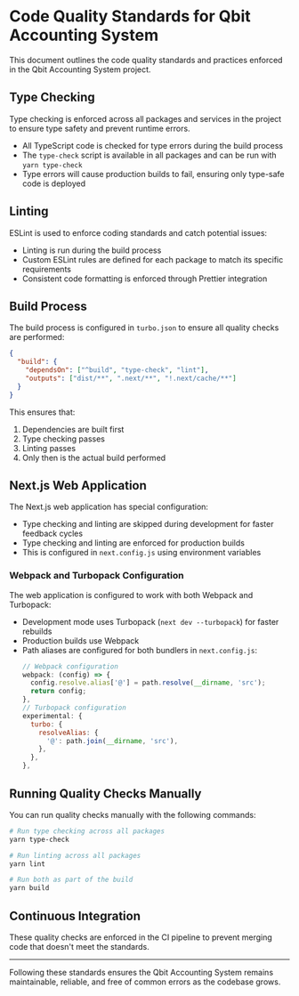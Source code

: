 # Code Quality Standards for Qbit Accounting System

This document outlines the code quality standards and practices enforced in the Qbit Accounting System project.

## Type Checking

Type checking is enforced across all packages and services in the project to ensure type safety and prevent runtime errors.

- All TypeScript code is checked for type errors during the build process
- The `type-check` script is available in all packages and can be run with `yarn type-check`
- Type errors will cause production builds to fail, ensuring only type-safe code is deployed

## Linting

ESLint is used to enforce coding standards and catch potential issues:

- Linting is run during the build process
- Custom ESLint rules are defined for each package to match its specific requirements
- Consistent code formatting is enforced through Prettier integration

## Build Process

The build process is configured in `turbo.json` to ensure all quality checks are performed:

```json
{
  "build": {
    "dependsOn": ["^build", "type-check", "lint"],
    "outputs": ["dist/**", ".next/**", "!.next/cache/**"]
  }
}
```

This ensures that:
1. Dependencies are built first
2. Type checking passes
3. Linting passes
4. Only then is the actual build performed

## Next.js Web Application

The Next.js web application has special configuration:

- Type checking and linting are skipped during development for faster feedback cycles
- Type checking and linting are enforced for production builds
- This is configured in `next.config.js` using environment variables

### Webpack and Turbopack Configuration

The web application is configured to work with both Webpack and Turbopack:

- Development mode uses Turbopack (`next dev --turbopack`) for faster rebuilds
- Production builds use Webpack
- Path aliases are configured for both bundlers in `next.config.js`:
  ```js
  // Webpack configuration
  webpack: (config) => {
    config.resolve.alias['@'] = path.resolve(__dirname, 'src');
    return config;
  },
  // Turbopack configuration
  experimental: {
    turbo: {
      resolveAlias: {
        '@': path.join(__dirname, 'src'),
      },
    },
  },
  ```

## Running Quality Checks Manually

You can run quality checks manually with the following commands:

```bash
# Run type checking across all packages
yarn type-check

# Run linting across all packages
yarn lint

# Run both as part of the build
yarn build
```

## Continuous Integration

These quality checks are enforced in the CI pipeline to prevent merging code that doesn't meet the standards.

---

Following these standards ensures the Qbit Accounting System remains maintainable, reliable, and free of common errors as the codebase grows. 